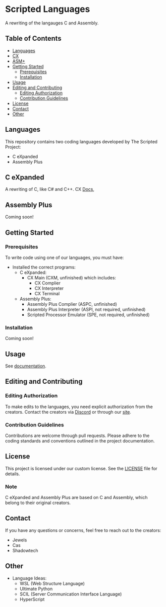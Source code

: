 # Scripted Languages

A rewriting of the langauges C and Assembly.

## Table of Contents
- [Languages](#languages)
- [CX](#c-expanded)
- [ASM+](#assembly-plus)
- [Getting Started](#getting-started)
  - [Prerequisites](#prerequisites)
  - [Installation](#installation)
- [Usage](#usage)
- [Editing and Contributing](#editing-and-contributing)
  - [Editing Authorization](#editing-authorization)
  - [Contribution Guidelines](#contribution-guidelines)
- [License](#license)
- [Contact](#contact)
- [Other](#other)

## Languages

This repository contains two coding languages developed by The Scripted Project:
- C eXpanded
- Assembly Plus

## C eXpanded

A rewriting of C, like C# and C++.
CX [Docs](docs/cx/1_getting-started.md),

## Assembly Plus

Coming soon!

## Getting Started

### Prerequisites

To write code using one of our languages, you must have:
- Installed the correct programs:
   - C eXpanded:
      - CX Main (CXM, unfinished) which includes:
        - CX Complier
        - CX Interpreter
        - CX Terminal
   - Assembly Plus:
      - Assembly Plus Complier (ASPC, unfinished)
      - Assembly Plus Interpreter (ASPI, not required, unfinished)
      - Scripted Processor Emulator (SPE, not required, unfinished)

### Installation

Coming soon!

## Usage

See [documentation](docs/main.md).

## Editing and Contributing

### Editing Authorization

To make edits to the languages, you need explicit authorization from the creators. Contact the creators via [Discord](https://discord.gg/pkwrjeTgex) or through our [site]().

### Contribution Guidelines

Contributions are welcome through pull requests. Please adhere to the coding standards and conventions outlined in the project documentation.

## License

This project is licensed under our custom license. See the [LICENSE](LICENSE) file for details.

### Note

C eXpanded and Assembly Plus are based on C and Assembly, which belong to their original creators.

## Contact

If you have any questions or concerns, feel free to reach out to the creators:

- Jewels
- Cas
- Shadowtech

## Other
- Language Ideas:
  - WSL (Web Structure Language)
  - Ultimate Python
  - SCIL (Server Communication Interface Language)
  - HyperScript

